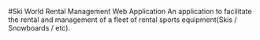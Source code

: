#Ski World Rental Management Web Application
An application to facilitate the rental and management of a fleet of rental sports equipment(Skis / Snowboards / etc).
